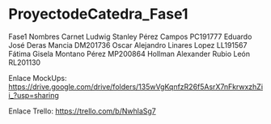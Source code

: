 # ProyectodeCatedra_Fase1
Fase1
Nombres                        Carnet
Ludwig Stanley Pérez Campos    PC191777
Eduardo José Deras Mancia      DM201736
Oscar Alejandro Linares Lopez  LL191567
Fátima Gisela Montano Pérez    MP200864 
Hollman Alexander Rubio León   RL201130

Enlace MockUps:
https://drive.google.com/drive/folders/135wVgKqnfzR26f5AsrX7nFkrwxzhZii_?usp=sharing

Enlace Trello:
https://trello.com/b/NwhlaSg7
